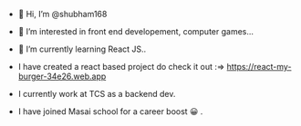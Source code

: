 - 👋 Hi, I’m @shubham168
- 👀 I’m interested in front end developement, computer games...
- 🌱 I’m currently learning React JS..
- I have created a react based project do check it out :=> https://react-my-burger-34e26.web.app 
- I currently work at TCS as a backend dev.

- I have joined Masai school for a career boost :grinning: . 

<!---
shubham168/shubham168 is a ✨ special ✨ repository because its `README.md` (this file) appears on your GitHub profile.
You can click the Preview link to take a look at your changes.
--->
